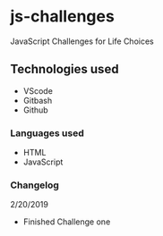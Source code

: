 # js-challenges

JavaScript Challenges for Life Choices

## Technologies used

- VScode
- Gitbash
- Github

### Languages used

- HTML
- JavaScript

### Changelog

2/20/2019

- Finished Challenge one